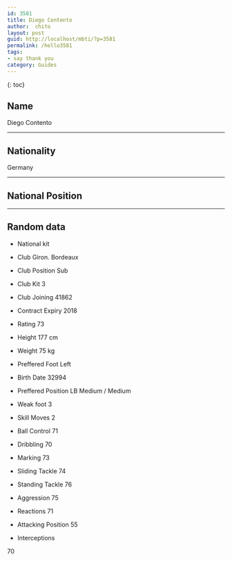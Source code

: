 ```yaml
---
id: 3581
title: Diego Contento
author:  chito 
layout: post
guid: http://localhost/mbti/?p=3581
permalink: /hello3581
tags:
- say thank you
category: Guides
---
```



{: toc}


## Name  
Diego Contento 

* * *

## Nationality  
Germany 

* * *

## National Position 

* * *

## Random data 

  * National kit 
  * Club 
Giron. Bordeaux 

  * Club Position 
Sub 

  * Club Kit 
3 

  * Club Joining 
41862 

  * Contract Expiry 
2018 

  * Rating 
73 

  * Height 
177 cm 

  * Weight 
75 kg 

  * Preffered Foot 
Left 

  * Birth Date 
32994 

  * Preffered Position 
LB Medium / Medium 

  * Weak foot 
3 

  * Skill Moves 
2 

  * Ball Control 
71 

  * Dribbling 
70 

  * Marking 
73 

  * Sliding Tackle 
74 

  * Standing Tackle 
76 

  * Aggression 
75 

  * Reactions 
71 

  * Attacking Position 
55 

  * Interceptions 

70</ul>